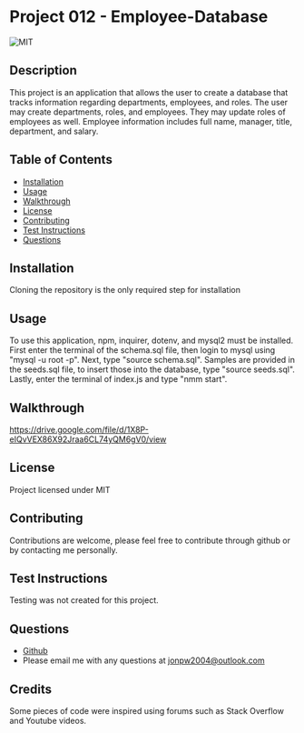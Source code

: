 # Project 012 - Employee-Database
  ![MIT](https://img.shields.io/badge/license-MIT-blue)

  ## Description

  This project is an application that allows the user to create a database that tracks information regarding departments, employees, and roles. The user may create departments, roles, and employees. They may update roles of employees as well. Employee information includes full name, manager, title, department, and salary.

  ## Table of Contents

  * [Installation](#installation)
  * [Usage](#usage)
  * [Walkthrough](#walkthrough)
  * [License](#license)
  * [Contributing](#contributing)
  * [Test Instructions](#test-instructions)
  * [Questions](#questions)

  ## Installation

  Cloning the repository is the only required step for installation

  ## Usage

  To use this application, npm, inquirer, dotenv, and mysql2 must be installed. First enter the terminal of the schema.sql file, then login to mysql using "mysql -u root -p". Next, type "source schema.sql". Samples are provided in the seeds.sql file, to insert those into the database, type "source seeds.sql". Lastly, enter the terminal of index.js and type "nmm start".

  ## Walkthrough

  https://drive.google.com/file/d/1X8P-eIQvVEX86X92Jraa6CL74yQM6gV0/view 

  ## License

  Project licensed under MIT

  ## Contributing

  Contributions are welcome, please feel free to contribute through github or by contacting me personally.

  ## Test Instructions

  Testing was not created for this project.

  ## Questions

  * [Github](https://github.com/Sohzo)
  * Please email me with any questions at jonpw2004@outlook.com

  ## Credits

  Some pieces of code were inspired using forums such as Stack Overflow and Youtube videos.